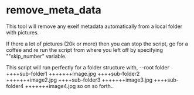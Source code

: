 # remove_meta_data
This tool will remove any exeif metadata automatically from a local folder with pictures. 

If there a lot of pictures (20k or more) then you can stop the script, go for a coffee and re run the script from where you left off by specifying ""skip_number" variable.

This script will run perfectly for a folder structure with, 
--root folder
++++sub-folder1
+++++++image.jpg 
++++sub-folder2
+++++++image2.jpg 
++++sub-folder3
+++++++image3.jpg
++++sub-folder4
+++++++image4.jpg so on so forth..
